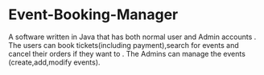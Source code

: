 # Event-Booking-Manager
 A software written in Java that has both normal user and Admin accounts . The users can book tickets(including payment),search for events and cancel their orders if they want to . The Admins can manage the events (create,add,modify events).

